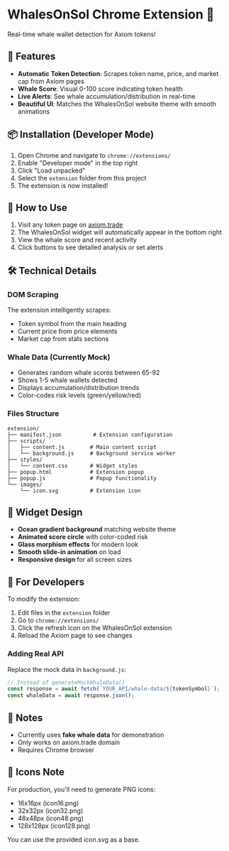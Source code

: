 # WhalesOnSol Chrome Extension 🐋

Real-time whale wallet detection for Axiom tokens!

## 🚀 Features

- **Automatic Token Detection**: Scrapes token name, price, and market cap from Axiom pages
- **Whale Score**: Visual 0-100 score indicating token health
- **Live Alerts**: See whale accumulation/distribution in real-time
- **Beautiful UI**: Matches the WhalesOnSol website theme with smooth animations

## 📦 Installation (Developer Mode)

1. Open Chrome and navigate to `chrome://extensions/`
2. Enable "Developer mode" in the top right
3. Click "Load unpacked"
4. Select the `extension` folder from this project
5. The extension is now installed!

## 🎯 How to Use

1. Visit any token page on [axiom.trade](https://axiom.trade)
2. The WhalesOnSol widget will automatically appear in the bottom right
3. View the whale score and recent activity
4. Click buttons to see detailed analysis or set alerts

## 🛠 Technical Details

### DOM Scraping
The extension intelligently scrapes:
- Token symbol from the main heading
- Current price from price elements
- Market cap from stats sections

### Whale Data (Currently Mock)
- Generates random whale scores between 65-92
- Shows 1-5 whale wallets detected
- Displays accumulation/distribution trends
- Color-codes risk levels (green/yellow/red)

### Files Structure
```
extension/
├── manifest.json          # Extension configuration
├── scripts/
│   ├── content.js        # Main content script
│   └── background.js     # Background service worker
├── styles/
│   └── content.css       # Widget styles
├── popup.html            # Extension popup
├── popup.js              # Popup functionality
└── images/
    └── icon.svg          # Extension icon
```

## 🎨 Widget Design

- **Ocean gradient background** matching website theme
- **Animated score circle** with color-coded risk
- **Glass morphism effects** for modern look
- **Smooth slide-in animation** on load
- **Responsive design** for all screen sizes

## 🔧 For Developers

To modify the extension:

1. Edit files in the `extension` folder
2. Go to `chrome://extensions/`
3. Click the refresh icon on the WhalesOnSol extension
4. Reload the Axiom page to see changes

### Adding Real API

Replace the mock data in `background.js`:
```javascript
// Instead of generateMockWhaleData()
const response = await fetch(`YOUR_API/whale-data/${tokenSymbol}`);
const whaleData = await response.json();
```

## 📝 Notes

- Currently uses **fake whale data** for demonstration
- Only works on axiom.trade domain
- Requires Chrome browser

## 🚨 Icons Note

For production, you'll need to generate PNG icons:
- 16x16px (icon16.png)
- 32x32px (icon32.png)  
- 48x48px (icon48.png)
- 128x128px (icon128.png)

You can use the provided icon.svg as a base.